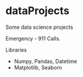 # dataProjects
Some data science projects</br>

Emergency - 911 Calls.</br>

Libraries</br>
- Numpy, Pandas, Datetime </br>
- Matplotlib, Seaborn
